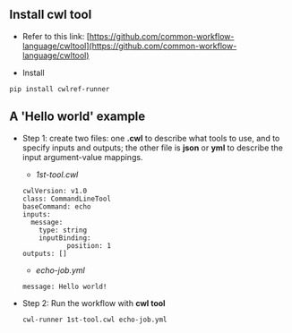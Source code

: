## Install cwl tool

* Refer to this link: [https://github.com/common-workflow-language/cwltool](https://github.com/common-workflow-language/cwltool)

* Install

```
pip install cwlref-runner
```

## A 'Hello world' example

* Step 1: create two files: one **.cwl** to describe what tools to use, and to specify inputs and outputs; the other file is
      **json** or **yml** to describe the input argument-value mappings.
      
    + *1st-tool.cwl*
      
     ```
     cwlVersion: v1.0
     class: CommandLineTool
     baseCommand: echo
     inputs:
       message:
         type: string
         inputBinding:
                position: 1
     outputs: []
     ```
     
    + *echo-job.yml*
     
     ```
     message: Hello world!
     ```
* Step 2: Run the workflow with **cwl tool**

    ```
    cwl-runner 1st-tool.cwl echo-job.yml
    ```

